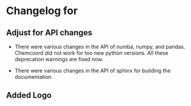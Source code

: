 # Changelog for

## Adjust for API changes

- There were various changes in the API of numba, numpy, and pandas.
Chemcoord did not work for too new python versions.
All these deprecation warnings are fixed now.

- There were various changes in the API of sphinx for building the documentation.

## Added Logo
